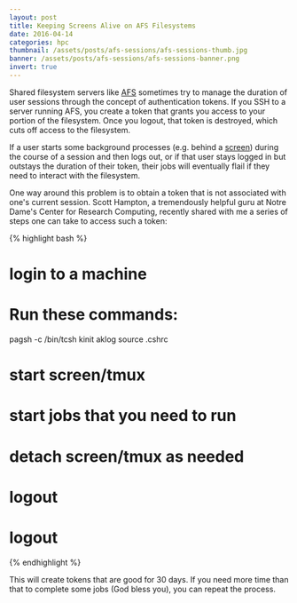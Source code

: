 ```yaml
---
layout: post
title: Keeping Screens Alive on AFS Filesystems
date: 2016-04-14
categories: hpc
thumbnail: /assets/posts/afs-sessions/afs-sessions-thumb.jpg
banner: /assets/posts/afs-sessions/afs-sessions-banner.png
invert: true
---
```


Shared filesystem servers like [AFS](https://en.wikipedia.org/wiki/Andrew_File_System) sometimes try to manage the duration of user sessions through the concept of authentication tokens. If you SSH to a server running AFS, you create a token that grants you access to your portion of the filesystem. Once you logout, that token is destroyed, which cuts off access to the filesystem.

If a user starts some background processes (e.g. behind a [screen](https://www.gnu.org/software/screen/manual/screen.html)) during the course of a session and then logs out, or if that user stays logged in but outstays the duration of their token, their jobs will eventually flail if they need to interact with the filesystem.

One way around this problem is to obtain a token that is not associated with one's current session. Scott Hampton, a tremendously helpful guru at Notre Dame's Center for Research Computing, recently shared with me a series of steps one can take to access such a token:

{% highlight bash %}
# login to a machine
# Run these commands:
pagsh -c /bin/tcsh
kinit
aklog
source .cshrc
# start screen/tmux
# start jobs that you need to run
# detach screen/tmux as needed
# logout
# logout
{% endhighlight %}

This will create tokens that are good for 30 days. If you need more time than that to complete some jobs (God bless you), you can repeat the process.
